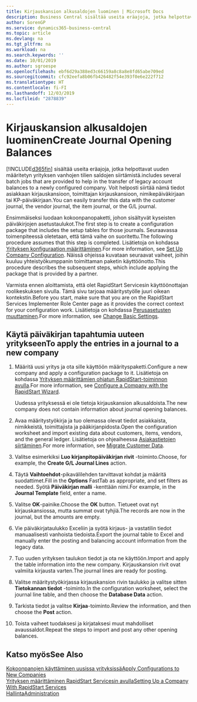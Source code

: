```yaml
---
title: Kirjauskansion alkusaldojen luominen | Microsoft Docs
description: Business Central sisältää useita eräajoja, jotka helpottavat uuden määritetyn yrityksen vanhojen tilien saldojen siirtämistä. Voit helposti siirtää nämä tiedot ja kirjauskansion kirjaukset.
author: SorenGP
ms.service: dynamics365-business-central
ms.topic: article
ms.devlang: na
ms.tgt_pltfrm: na
ms.workload: na
ms.search.keywords: ''
ms.date: 10/01/2019
ms.author: sgroespe
ms.openlocfilehash: ebf6d29a388ed3c66159a8c8a8e8fd65abe709ed
ms.sourcegitcommit: cfc92eefa8b06fb426482f54e393f0e6e222f712
ms.translationtype: HT
ms.contentlocale: fi-FI
ms.lasthandoff: 12/03/2019
ms.locfileid: "2878839"
---
```

# <a name="create-journal-opening-balances"></a><span data-ttu-id="182bd-104">Kirjauskansion alkusaldojen luominen</span><span class="sxs-lookup"><span data-stu-id="182bd-104">Create Journal Opening Balances</span></span>
[!INCLUDE[d365fin](includes/d365fin_md.md)] <span data-ttu-id="182bd-105">sisältää useita eräajoja, jotka helpottavat uuden määritetyn yrityksen vanhojen tilien saldojen siirtämistä.</span><span class="sxs-lookup"><span data-stu-id="182bd-105">includes several batch jobs that are provided to help in the transfer of legacy account balances to a newly configured company.</span></span> <span data-ttu-id="182bd-106">Voit helposti siirtää nämä tiedot asiakkaan kirjauskansioon, toimittajan kirjauskansioon, nimikepäiväkirjaan tai KP-päiväkirjaan.</span><span class="sxs-lookup"><span data-stu-id="182bd-106">You can easily transfer this data with the customer journal, the vendor journal, the item journal, or the G/L journal.</span></span>

<span data-ttu-id="182bd-107">Ensimmäiseksi luodaan kokoonpanopaketti, johon sisältyvät kyseisten päiväkirjojen asetustaulukot.</span><span class="sxs-lookup"><span data-stu-id="182bd-107">The first step is to create a configuration package that includes the setup tables for those journals.</span></span> <span data-ttu-id="182bd-108">Seuraavassa toimenpiteessä oletetaan, että tämä vaihe on suoritettu.</span><span class="sxs-lookup"><span data-stu-id="182bd-108">The following procedure assumes that this step is completed.</span></span> <span data-ttu-id="182bd-109">Lisätietoja on kohdassa [Yrityksen konfiguraation määrittäminen](admin-set-up-company-configuration.md).</span><span class="sxs-lookup"><span data-stu-id="182bd-109">For more information, see [Set Up Company Configuration](admin-set-up-company-configuration.md).</span></span> <span data-ttu-id="182bd-110">Näissä ohjeissa kuvataan seuraavat vaiheet, joihin kuuluu yhteistyökumppanin toimittaman paketin käyttöönotto.</span><span class="sxs-lookup"><span data-stu-id="182bd-110">This procedure describes the subsequent steps, which include applying the package that is provided by a partner.</span></span>  

<span data-ttu-id="182bd-111">Varmista ennen aloittamista, että olet RapidStart Servicesin käyttöönottajan roolikeskuksen sivulla. Tämä sivu tarjoaa määritystyölle juuri oikean kontekstin.</span><span class="sxs-lookup"><span data-stu-id="182bd-111">Before you start, make sure that you are on the RapidStart Services Implementer Role Center page as it provides the correct context for your configuration work.</span></span> <span data-ttu-id="182bd-112">Lisätietoja on kohdassa [Perusasetusten muuttaminen](ui-change-basic-settings.md).</span><span class="sxs-lookup"><span data-stu-id="182bd-112">For more information, see [Change Basic Settings](ui-change-basic-settings.md).</span></span>

## <a name="to-apply-the-entries-in-a-journal-to-a-new-company"></a><span data-ttu-id="182bd-113">Käytä päiväkirjan tapahtumia uuteen yritykseen</span><span class="sxs-lookup"><span data-stu-id="182bd-113">To apply the entries in a journal to a new company</span></span>  
1. <span data-ttu-id="182bd-114">Määritä uusi yritys ja ota sille käyttöön määrityspaketti.</span><span class="sxs-lookup"><span data-stu-id="182bd-114">Configure a new company and apply a configuration package to it.</span></span> <span data-ttu-id="182bd-115">Lisätietoja on kohdassa [Yrityksen määrittämien ohjatun RapidStart-toiminnon avulla](admin-how-to-configure-a-company-with-the-rapidstart-wizard.md).</span><span class="sxs-lookup"><span data-stu-id="182bd-115">For more information, see [Configure a Company with the RapidStart Wizard](admin-how-to-configure-a-company-with-the-rapidstart-wizard.md).</span></span>  

    <span data-ttu-id="182bd-116">Uudessa yrityksessä ei ole tietoja kirjauskansion alkusaldoista.</span><span class="sxs-lookup"><span data-stu-id="182bd-116">The new company does not contain information about journal opening balances.</span></span>  

2. <span data-ttu-id="182bd-117">Avaa määritystyökirja ja tuo olemassa olevat tiedot asiakkaista, nimikkeistä, toimittajista ja pääkirjanpidosta.</span><span class="sxs-lookup"><span data-stu-id="182bd-117">Open the configuration worksheet and import existing data about customers, items, vendors, and the general ledger.</span></span> <span data-ttu-id="182bd-118">Lisätietoja on ohjeaiheessa [Asiakastietojen siirtäminen](admin-migrate-customer-data.md).</span><span class="sxs-lookup"><span data-stu-id="182bd-118">For more information, see [Migrate Customer Data](admin-migrate-customer-data.md).</span></span>  
3. <span data-ttu-id="182bd-119">Valitse esimerkiksi **Luo kirjanpitopäiväkirjan rivit** -toiminto.</span><span class="sxs-lookup"><span data-stu-id="182bd-119">Choose, for example, the **Create G/L Journal Lines** action.</span></span>  
4. <span data-ttu-id="182bd-120">Täytä **Vaihtoehdot**-pikavälilehden tarvittavat kohdat ja määritä suodattimet.</span><span class="sxs-lookup"><span data-stu-id="182bd-120">Fill in the **Options** FastTab as appropriate, and set filters as needed.</span></span> <span data-ttu-id="182bd-121">Syötä **Päiväkirjan malli** -kenttään nimi.</span><span class="sxs-lookup"><span data-stu-id="182bd-121">For example, in the **Journal Template** field, enter a name.</span></span>  
5. <span data-ttu-id="182bd-122">Valitse **OK**-painike.</span><span class="sxs-lookup"><span data-stu-id="182bd-122">Choose the **OK** button.</span></span> <span data-ttu-id="182bd-123">Tietueet ovat nyt kirjauskansiossa, mutta summat ovat tyhjiä.</span><span class="sxs-lookup"><span data-stu-id="182bd-123">The records are now in the journal, but the amounts are empty.</span></span>  
6. <span data-ttu-id="182bd-124">Vie päiväkirjataulukko Exceliin ja syötä kirjaus- ja vastatilin tiedot manuaalisesti vanhoista tiedoista.</span><span class="sxs-lookup"><span data-stu-id="182bd-124">Export the journal table to Excel and manually enter the posting and balancing account information from the legacy data.</span></span>
7. <span data-ttu-id="182bd-125">Tuo uuden yrityksen taulukon tiedot ja ota ne käyttöön.</span><span class="sxs-lookup"><span data-stu-id="182bd-125">Import and apply the table information into the new company.</span></span> <span data-ttu-id="182bd-126">Kirjauskansion rivit ovat valmiita kirjausta varten.</span><span class="sxs-lookup"><span data-stu-id="182bd-126">The journal lines are ready for posting.</span></span>  
8. <span data-ttu-id="182bd-127">Valitse määritystyökirjassa kirjauskansion rivin taulukko ja valitse sitten **Tietokannan tiedot** -toiminto.</span><span class="sxs-lookup"><span data-stu-id="182bd-127">In the configuration worksheet, select the journal line table, and then choose the **Database Data** action.</span></span>  
9. <span data-ttu-id="182bd-128">Tarkista tiedot ja valitse **Kirjaa**-toiminto.</span><span class="sxs-lookup"><span data-stu-id="182bd-128">Review the information, and then choose the **Post** action.</span></span>  
10. <span data-ttu-id="182bd-129">Toista vaiheet tuodaksesi ja kirjataksesi muut mahdolliset avaussaldot.</span><span class="sxs-lookup"><span data-stu-id="182bd-129">Repeat the steps to import and post any other opening balances.</span></span>  

## <a name="see-also"></a><span data-ttu-id="182bd-130">Katso myös</span><span class="sxs-lookup"><span data-stu-id="182bd-130">See Also</span></span>  
[<span data-ttu-id="182bd-131">Kokoonpanojen käyttäminen uusissa yrityksissä</span><span class="sxs-lookup"><span data-stu-id="182bd-131">Apply Configurations to New Companies</span></span>](admin-apply-configuration-to-new-companies.md)  
[<span data-ttu-id="182bd-132">Yrityksen määrittäminen RapidStart Servicesin avulla</span><span class="sxs-lookup"><span data-stu-id="182bd-132">Setting Up a Company With RapidStart Services</span></span>](admin-set-up-a-company-with-rapidstart.md)  
[<span data-ttu-id="182bd-133">Hallinta</span><span class="sxs-lookup"><span data-stu-id="182bd-133">Administration</span></span>](admin-setup-and-administration.md)
